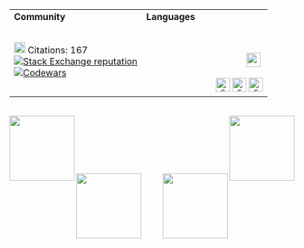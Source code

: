 <div align="center">
   <table>
      <tr>
         <td><b>Community</b></td>
         <td><b>Languages</b></td>
      </tr>
      <tr>
         <td>
            <div>
               <a href="https://scholar.google.com/citations?user=EEE5m-wAAAAJ&hl=en&oi=ao"><img alt="https://google.com" src="https://user-images.githubusercontent.com/59521296/222966923-1ee8fc15-39f6-48ff-a19a-5295493191d5.svg" height="20"></a>
               Citations: 167
               <br>
               <a href="https://stackoverflow.com/users/14853907"><img alt="Stack Exchange reputation" src="https://img.shields.io/stackexchange/stackoverflow/r/14853907?color=orange&label=reputation&logo=stackoverflow"></a>
               <br>
               <a href="https://www.codewars.com/users/D-Se/badges/micro"><img alt="Codewars" src="https://www.codewars.com/users/D-Se/badges/micro"></a>
            </div>
         </td>
         <td>
            <div align="center">
               <code>
                  <picture>
                     <source srcset="https://user-images.githubusercontent.com/59521296/222952825-b95eb292-8f4c-47f8-9595-8244499b2c55.svg#gh-dark-mode-only" media="(prefers-color-scheme: dark)" height="25" width="45">
                     <img height="25" src="https://user-images.githubusercontent.com/59521296/222952848-d3f9f33f-071d-4d65-87c7-6411ab75060f.svg#gh-light-mode-only" media="(prefers-color-scheme: light)">
                  </picture>
               </code>
               <code><img title="C" height="25" src="https://user-images.githubusercontent.com/59521296/222962763-01ac3543-06c3-45c1-b50a-1d92bef8bfd4.svg"></code>
               <code><img title="C" height="25" src="https://user-images.githubusercontent.com/59521296/222962737-abc2693b-8f23-40d8-ba75-5cdd501a1d10.svg"></code>
               <code><img title="C" height="25" src="https://user-images.githubusercontent.com/59521296/222962748-3aa0aa7c-c1e0-443a-9582-ff7350efe28c.svg"></code>
            </div>
         </td>
      </tr>
   </table>
</div>
<br>
<div width="100%" align="center">
   <a align="left" href="https://github.com/D-Se/FuzzySystems.jl" title="FuzzySystems"><img align="left" height="115" src="https://github-readme-stats.vercel.app/api/pin/?username=D-Se&repo=FuzzySystems.jl&theme=react&border_color=61dafb&border_radius=10"></a><a align="right href="https://github.com/D-Se/xiangqi" title="Chinese Chess"><img align="right" height="115" src="https://github-readme-stats.vercel.app/api/pin/?username=D-Se&repo=xiangqi&theme=react&border_color=61dafb&border_radius=10"></a>
</div>
<br/><br/><br/><br/><br/><br/>
<div width="100%" align="center">
   <a align="left" href="https://github.com/D-Se/turbokit" title="Turbokit"><img align="left" height="115" src="https://github-readme-stats.vercel.app/api/pin/?username=D-Se&repo=turbokit&theme=react&border_color=61dafb&border_radius=10"></a><a align="right href="https://github.com/D-Se/ask" title="Ternary operator"><img align="right" height="115" src="https://github-readme-stats.vercel.app/api/pin/?username=D-Se&repo=ask&theme=react&border_color=61dafb&border_radius=10"></a>
</div>

